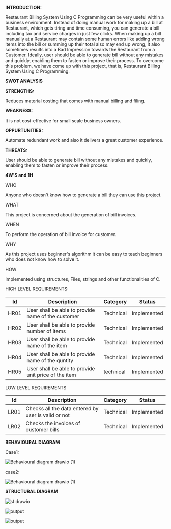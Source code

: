 

**INTRODUCTION:**

Restaurant Billing System Using C Programming can be very useful within a business environment. Instead of doing manual work for making up a bill at Restaurant, which gets tiring and time consuming, you can generate a bill including tax and service charges in just few clicks. When making up a bill manually at a Restaurant may contain some human errors like adding wrong items into the bill or summing up their total also may end up wrong, it also sometimes results into a Bad Impression towards the Restaurant from a Customer. Ideally, user should be able to generate bill without any mistakes and quickly, enabling them to fasten or improve their process. To overcome this problem, we have come up with this project, that is, Restaurant Billing System Using C Programming. 
       
      
 **SWOT ANALYSIS**
      
**STRENGTHS:**

Reduces material costing that comes with manual billing and filing.

**WEAKNESS:**

It is not cost-effective for small scale business owners.

**OPPURTUNITIES:**

Automate redundant work and also it	delivers a great customer experience.

**THREATS:**

User should be able to generate bill without any mistakes and quickly, enabling them to fasten or improve their process.

**4W'S and 1H**

WHO

Anyone who doesn't know how to generate a bill they can use this project.

WHAT

This project is concerned about the generation of bill invoices.

WHEN

To perform the operation of bill invoice for customer.

WHY

As this project uses beginner's algorithm it can be easy to teach beginners who does not know how to solve it.

HOW

Implemented using structures, Files, strings and other functionalities of C.

HIGH LEVEL REQUIREMENTS:

Id       |  Description                           |  Category |  Status
---------|----------------------------------------|-----------|---------
HR01     | User shall be able to provide name of the customer    | Technical | Implemented
HR02     | User shall be able to provide number of items| Technical | Implemented                                 
HR03     | User shall be able to provide name of the item  | Technical | Implemented
HR04     | User shall be able to provide name of the quntity   | Technical | Implemented
HR05     | User shall be able to provide unit price of the item      | technical | Implemented

         
         
LOW LEVEL REQUIREMENTS

Id       |  Description                           |  Category |  Status
---------|----------------------------------------|-----------|---------
LR01     | Checks all the data entered by user is valid or not | Technical | Implemented       
LR02     | Checks the invoices of customer bills  | Technical | Implemented    


**BEHAVIOURAL DIAGRAM**

Case1:

![Behavioural diagram drawio (1)](https://user-images.githubusercontent.com/89644963/132372765-ef0bbbf2-f9bf-43cc-8892-6b484777be7c.png)



case2:



![Behavioural diagram drawio (1)](https://user-images.githubusercontent.com/89644963/132364654-a4b4f186-578e-4e96-ad6a-332f94a47e46.png)



**STRUCTURAL DIAGRAM**


![st drawio](https://user-images.githubusercontent.com/89644963/132377392-77acc327-a54d-4a54-95b1-01f6a42bb0dc.png)




![output](https://user-images.githubusercontent.com/89644963/132375508-49331088-9100-4c48-82de-12a9a6c253dd.png)


![output](https://user-images.githubusercontent.com/89644963/132375514-3ad5a4bb-b932-4934-9656-d6c85b6f87c1.png)




